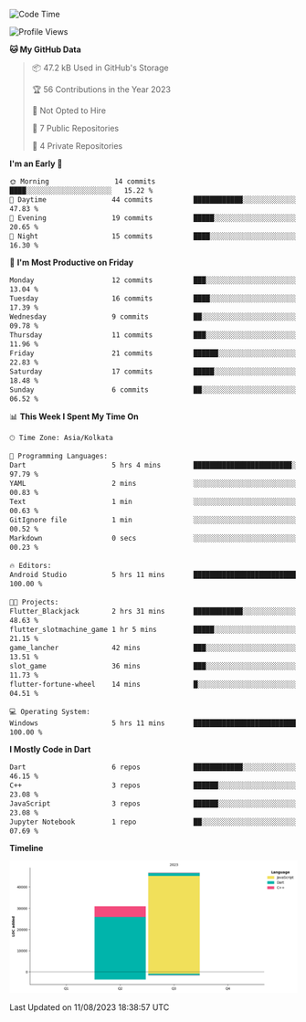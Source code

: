 <!--START_SECTION:waka-->
![Code Time](http://img.shields.io/badge/Code%20Time-137%20hrs%2025%20mins-blue)

![Profile Views](http://img.shields.io/badge/Profile%20Views-0-blue)

**🐱 My GitHub Data** 

> 📦 47.2 kB Used in GitHub's Storage 
 > 
> 🏆 56 Contributions in the Year 2023
 > 
> 🚫 Not Opted to Hire
 > 
> 📜 7 Public Repositories 
 > 
> 🔑 4 Private Repositories 
 > 
**I'm an Early 🐤** 

```text
🌞 Morning                14 commits          ████░░░░░░░░░░░░░░░░░░░░░   15.22 % 
🌆 Daytime                44 commits          ████████████░░░░░░░░░░░░░   47.83 % 
🌃 Evening                19 commits          █████░░░░░░░░░░░░░░░░░░░░   20.65 % 
🌙 Night                  15 commits          ████░░░░░░░░░░░░░░░░░░░░░   16.30 % 
```
📅 **I'm Most Productive on Friday** 

```text
Monday                   12 commits          ███░░░░░░░░░░░░░░░░░░░░░░   13.04 % 
Tuesday                  16 commits          ████░░░░░░░░░░░░░░░░░░░░░   17.39 % 
Wednesday                9 commits           ██░░░░░░░░░░░░░░░░░░░░░░░   09.78 % 
Thursday                 11 commits          ███░░░░░░░░░░░░░░░░░░░░░░   11.96 % 
Friday                   21 commits          ██████░░░░░░░░░░░░░░░░░░░   22.83 % 
Saturday                 17 commits          █████░░░░░░░░░░░░░░░░░░░░   18.48 % 
Sunday                   6 commits           ██░░░░░░░░░░░░░░░░░░░░░░░   06.52 % 
```


📊 **This Week I Spent My Time On** 

```text
🕑︎ Time Zone: Asia/Kolkata

💬 Programming Languages: 
Dart                     5 hrs 4 mins        ████████████████████████░   97.79 % 
YAML                     2 mins              ░░░░░░░░░░░░░░░░░░░░░░░░░   00.83 % 
Text                     1 min               ░░░░░░░░░░░░░░░░░░░░░░░░░   00.63 % 
GitIgnore file           1 min               ░░░░░░░░░░░░░░░░░░░░░░░░░   00.52 % 
Markdown                 0 secs              ░░░░░░░░░░░░░░░░░░░░░░░░░   00.23 % 

🔥 Editors: 
Android Studio           5 hrs 11 mins       █████████████████████████   100.00 % 

🐱‍💻 Projects: 
Flutter_Blackjack        2 hrs 31 mins       ████████████░░░░░░░░░░░░░   48.63 % 
flutter_slotmachine_game 1 hr 5 mins         █████░░░░░░░░░░░░░░░░░░░░   21.15 % 
game_lancher             42 mins             ███░░░░░░░░░░░░░░░░░░░░░░   13.51 % 
slot_game                36 mins             ███░░░░░░░░░░░░░░░░░░░░░░   11.73 % 
flutter-fortune-wheel    14 mins             █░░░░░░░░░░░░░░░░░░░░░░░░   04.51 % 

💻 Operating System: 
Windows                  5 hrs 11 mins       █████████████████████████   100.00 % 
```

**I Mostly Code in Dart** 

```text
Dart                     6 repos             ████████████░░░░░░░░░░░░░   46.15 % 
C++                      3 repos             ██████░░░░░░░░░░░░░░░░░░░   23.08 % 
JavaScript               3 repos             ██████░░░░░░░░░░░░░░░░░░░   23.08 % 
Jupyter Notebook         1 repo              ██░░░░░░░░░░░░░░░░░░░░░░░   07.69 % 
```



**Timeline**

![Lines of Code chart](https://raw.githubusercontent.com/sairam030/sairam030/main/assets/bar_graph.png)


 Last Updated on 11/08/2023 18:38:57 UTC
<!--END_SECTION:waka-->
